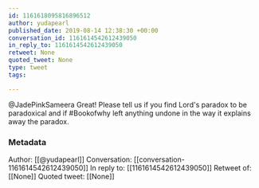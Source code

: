 ```yaml
---
id: 1161618095816896512
author: yudapearl
published_date: 2019-08-14 12:38:30 +00:00
conversation_id: 1161614542612439050
in_reply_to: 1161614542612439050
retweet: None
quoted_tweet: None
type: tweet
tags:

---
```


@JadePinkSameera Great! Please tell us if you find Lord's paradox to be paradoxical and if #Bookofwhy left anything undone in the way it explains away the paradox.

### Metadata

Author: [[@yudapearl]]
Conversation: [[conversation-1161614542612439050]]
In reply to: [[1161614542612439050]]
Retweet of: [[None]]
Quoted tweet: [[None]]
